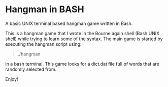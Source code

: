 # Hangman in BASH
A basic UNIX terminal based hangman game written in Bash.

This is a hangman game that I wrote in the Bourne again shell (Bash UNIX shell) while trying to learn some of the syntax. The main game is started by executing the hangman script using:

> ./hangman

in a bash terminal. This game looks for a dict.dat file full of words that are randomly selected from.

Enjoy!
